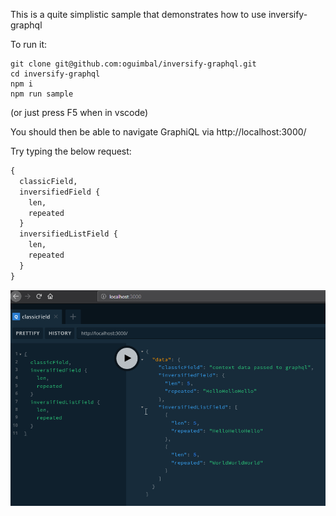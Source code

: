 This is a quite simplistic sample that demonstrates how to use inversify-graphql

To run it:

```
git clone git@github.com:oguimbal/inversify-graphql.git
cd inversify-graphql
npm i
npm run sample
```

(or just press F5 when in vscode)

You should then be able to navigate GraphiQL via http://localhost:3000/

Try typing the below request:

```graphql
{
  classicField,
  inversifiedField {
    len,
    repeated
  }
  inversifiedListField {
    len,
    repeated
  }
}
```


![alt text](screenshot.png)